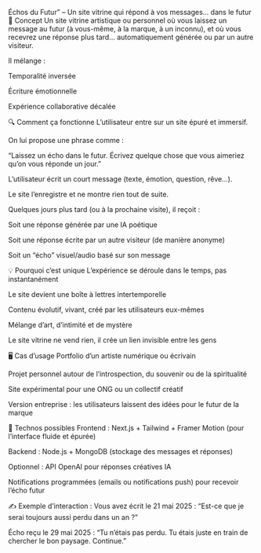 Échos du Futur” – Un site vitrine qui répond à vos messages… dans le futur
🎯 Concept
Un site vitrine artistique ou personnel où vous laissez un message au futur (à vous-même, à la marque, à un inconnu), et où vous recevrez une réponse plus tard… automatiquement générée ou par un autre visiteur.

Il mélange :

Temporalité inversée

Écriture émotionnelle

Expérience collaborative décalée

🔍 Comment ça fonctionne
L’utilisateur entre sur un site épuré et immersif.

On lui propose une phrase comme :

“Laissez un écho dans le futur. Écrivez quelque chose que vous aimeriez qu’on vous réponde un jour.”

L’utilisateur écrit un court message (texte, émotion, question, rêve…).

Le site l’enregistre et ne montre rien tout de suite.

Quelques jours plus tard (ou à la prochaine visite), il reçoit :

Soit une réponse générée par une IA poétique

Soit une réponse écrite par un autre visiteur (de manière anonyme)

Soit un “écho” visuel/audio basé sur son message

💡 Pourquoi c’est unique
L’expérience se déroule dans le temps, pas instantanément

Le site devient une boîte à lettres intertemporelle

Contenu évolutif, vivant, créé par les utilisateurs eux-mêmes

Mélange d’art, d’intimité et de mystère

Le site vitrine ne vend rien, il crée un lien invisible entre les gens

🖥️ Cas d’usage
Portfolio d’un artiste numérique ou écrivain

Projet personnel autour de l’introspection, du souvenir ou de la spiritualité

Site expérimental pour une ONG ou un collectif créatif

Version entreprise : les utilisateurs laissent des idées pour le futur de la marque

🔧 Technos possibles
Frontend : Next.js + Tailwind + Framer Motion (pour l’interface fluide et épurée)

Backend : Node.js + MongoDB (stockage des messages et réponses)

Optionnel : API OpenAI pour réponses créatives IA

Notifications programmées (emails ou notifications push) pour recevoir l’écho futur

✍️ Exemple d’interaction :
Vous avez écrit le 21 mai 2025 :
“Est-ce que je serai toujours aussi perdu dans un an ?”

Écho reçu le 29 mai 2025 :
“Tu n’étais pas perdu. Tu étais juste en train de chercher le bon paysage. Continue.”